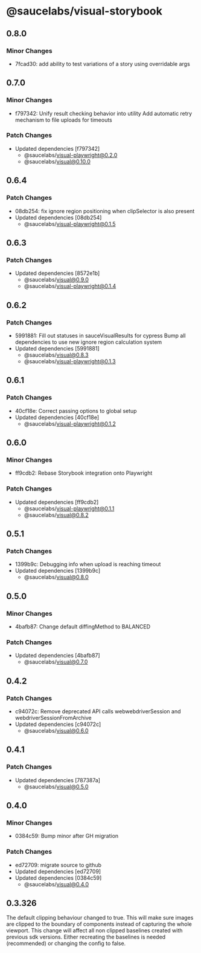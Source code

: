 # @saucelabs/visual-storybook

## 0.8.0

### Minor Changes

- 7fcad30: add ability to test variations of a story using overridable args

## 0.7.0

### Minor Changes

- f797342: Unify result checking behavior into utility
  Add automatic retry mechanism to file uploads for timeouts

### Patch Changes

- Updated dependencies [f797342]
  - @saucelabs/visual-playwright@0.2.0
  - @saucelabs/visual@0.10.0

## 0.6.4

### Patch Changes

- 08db254: fix ignore region positioning when clipSelector is also present
- Updated dependencies [08db254]
  - @saucelabs/visual-playwright@0.1.5

## 0.6.3

### Patch Changes

- Updated dependencies [8572e1b]
  - @saucelabs/visual@0.9.0
  - @saucelabs/visual-playwright@0.1.4

## 0.6.2

### Patch Changes

- 5991881: Fill out statuses in sauceVisualResults for cypress
  Bump all dependencies to use new ignore region calculation system
- Updated dependencies [5991881]
  - @saucelabs/visual@0.8.3
  - @saucelabs/visual-playwright@0.1.3

## 0.6.1

### Patch Changes

- 40cf18e: Correct passing options to global setup
- Updated dependencies [40cf18e]
  - @saucelabs/visual-playwright@0.1.2

## 0.6.0

### Minor Changes

- ff9cdb2: Rebase Storybook integration onto Playwright

### Patch Changes

- Updated dependencies [ff9cdb2]
  - @saucelabs/visual-playwright@0.1.1
  - @saucelabs/visual@0.8.2

## 0.5.1

### Patch Changes

- 1399b9c: Debugging info when upload is reaching timeout
- Updated dependencies [1399b9c]
  - @saucelabs/visual@0.8.0

## 0.5.0

### Minor Changes

- 4bafb87: Change default diffingMethod to BALANCED

### Patch Changes

- Updated dependencies [4bafb87]
  - @saucelabs/visual@0.7.0

## 0.4.2

### Patch Changes

- c94072c: Remove deprecated API calls webwebdriverSession and webdriverSessionFromArchive
- Updated dependencies [c94072c]
  - @saucelabs/visual@0.6.0

## 0.4.1

### Patch Changes

- Updated dependencies [787387a]
  - @saucelabs/visual@0.5.0

## 0.4.0

### Minor Changes

- 0384c59: Bump minor after GH migration

### Patch Changes

- ed72709: migrate source to github
- Updated dependencies [ed72709]
- Updated dependencies [0384c59]
  - @saucelabs/visual@0.4.0

## 0.3.326

The default clipping behaviour changed to true. This will make sure images are clipped to the boundary of components instead of capturing the whole viewport. This change will affect all non clipped baselines created with previous sdk versions. Either recreating the baselines is needed (recommended) or changing the config to false.
